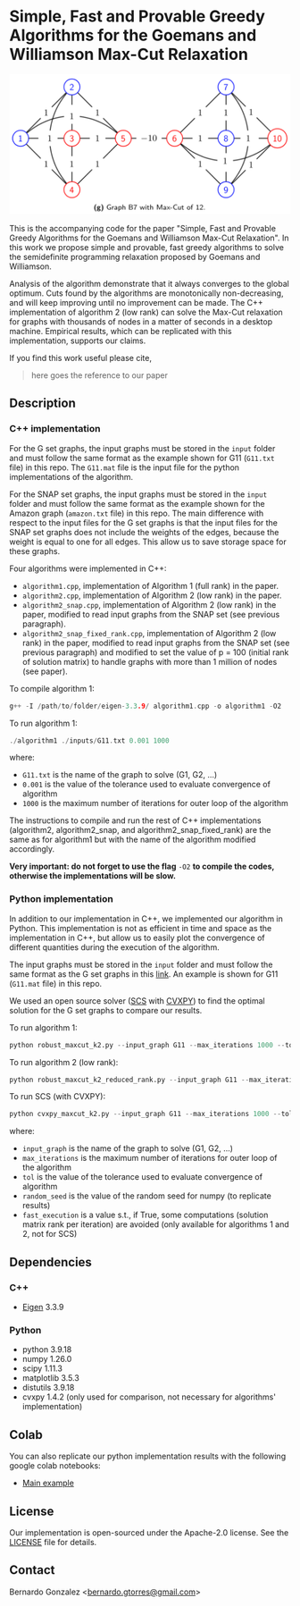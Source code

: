 # Simple, Fast and Provable Greedy Algorithms for the Goemans and Williamson Max-Cut Relaxation
![Toy graph example B7](/imgs/B7_graph.png)

This is the accompanying code for the paper "Simple, Fast and Provable Greedy Algorithms for the Goemans and Williamson Max-Cut Relaxation". In this work we propose simple and provable, fast greedy algorithms to solve the semidefinite programming relaxation proposed by Goemans and Williamson.

Analysis of the algorithm demonstrate that it always converges to the global optimum. Cuts found by the algorithms are monotonically non-decreasing, and will keep improving until no improvement can be made. The C++ implementation
of algorithm 2 (low rank) can solve the Max-Cut relaxation for graphs with thousands of nodes in a matter of seconds in a desktop machine. Empirical results, which can be replicated with this implementation, supports our claims.

If you find this work useful please cite,

> here goes the reference to our paper

## Description

### C++ implementation
For the G set graphs, the input graphs must be stored in the `input` folder and must follow the same format as the example shown for G11 (`G11.txt` file) in this repo. The `G11.mat` file is the input file for the python implementations of the algorithm.

For the SNAP set graphs, the input graphs must be stored in the `input` folder and must follow the same format as the example shown for the Amazon graph (`amazon.txt` file) in this repo. The main difference with respect to the input files for the G set graphs is that the input files for the SNAP set graphs does not include the weights of the edges, because the weight is equal to one for all edges. This allow us to save storage space for these graphs.

Four algorithms were implemented in C++:
- `algorithm1.cpp`, implementation of Algorithm 1 (full rank) in the paper.
- `algorithm2.cpp`, implementation of Algorithm 2 (low rank) in the paper.
- `algorithm2_snap.cpp`, implementation of Algorithm 2 (low rank) in the paper, modified to read input graphs from the SNAP set (see previous paragraph).
- `algorithm2_snap_fixed_rank.cpp`, implementation of Algorithm 2 (low rank) in the paper, modified to read input graphs from the SNAP set (see previous paragraph) and modified to set the value of p = 100 (initial rank of solution matrix) to handle graphs with more than 1 million of nodes (see paper).

To compile algorithm 1:

``` cpp
g++ -I /path/to/folder/eigen-3.3.9/ algorithm1.cpp -o algorithm1 -O2
```

To run algorithm 1:

``` cpp
./algorithm1 ./inputs/G11.txt 0.001 1000
```

where:
- `G11.txt` is the name of the graph to solve (G1, G2, ...)
- `0.001` is the value of the tolerance used to evaluate convergence of algorithm
- `1000` is the maximum number of iterations for outer loop of the algorithm

The instructions to compile and run the rest of C++ implementations (algorithm2, algorithm2_snap, and algorithm2_snap_fixed_rank) are the same as for algorithm1 but with the name of the algorithm modified accordingly.

**Very important: do not forget to use the flag** `-O2` **to compile the codes, otherwise the implementations will be slow.**

### Python implementation
In addition to our implementation in C++, we implemented our algorithm in Python. This implementation is not as efficient in time and space as the implementation in C++, but allow us to easily plot the convergence of different quantities during the execution of the algorithm.

The input graphs must be stored in the `input` folder and must follow the same format as the G set graphs in this [link](https://sparse.tamu.edu/Gset). An example is shown for G11 (`G11.mat` file) in this repo.

We used an open source solver ([SCS](https://www.cvxgrp.org/scs/index.html) with [CVXPY](https://www.cvxpy.org/)) to find the optimal solution for the G set graphs to compare our results.

To run algorithm 1:

``` python
python robust_maxcut_k2.py --input_graph G11 --max_iterations 1000 --tol 0.001 --random_seed 0 --fast_execution on
```

To run algorithm 2 (low rank):

``` python
python robust_maxcut_k2_reduced_rank.py --input_graph G11 --max_iterations 1000 --tol 0.001 --random_seed 0 --fast_execution on
```

To run SCS (with CVXPY):

``` python
python cvxpy_maxcut_k2.py --input_graph G11 --max_iterations 1000 --tol 0.001 --random_seed 0
```

where:
- `input_graph` is the name of the graph to solve (G1, G2, ...)
- `max_iterations` is the maximum number of iterations for outer loop of the algorithm
- `tol` is the value of the tolerance used to evaluate convergence of algorithm
- `random_seed` is the value of the random seed for numpy (to replicate results)
- `fast_execution` is a value s.t., if True, some computations (solution matrix rank per iteration) are avoided (only available for algorithms 1 and 2, not for SCS)

## Dependencies

### C++
- [Eigen](https://libeigen.gitlab.io/docs/index.html) 3.3.9

### Python
- python 3.9.18
- numpy 1.26.0
- scipy 1.11.3
- matplotlib 3.5.3
- distutils 3.9.18
- cvxpy 1.4.2 (only used for comparison, not necessary for algorithms' implementation)

## Colab
You can also replicate our python implementation results with the following google colab notebooks:
- [Main example](https://colab.research.google.com/drive/1vZtJUD_Afd0HHdPcAthm5QdSYYSfaCJi?usp=sharing)

## License
Our implementation is open-sourced under the Apache-2.0 license. See the [LICENSE](https://github.com/b3r8/robust-greedy-maxcut/blob/main/LICENSE) file for details.

## Contact
Bernardo Gonzalez <[bernardo.gtorres@gmail.com](mailto:bernardo.gtorres@gmail.com)>
